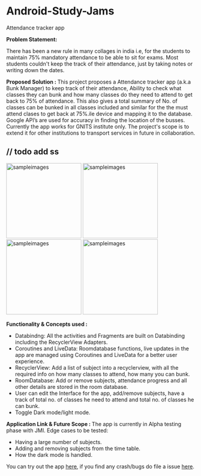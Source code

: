 # Android-Study-Jams

Attendance tracker app

<b> Problem Statement: </b>

There has been a new rule in many collages in india i.e, for the students to maintain 75% mandatory attendance to be able to sit for exams. Most students couldn't keep the track of their attendance, just by taking notes or writing down the dates.

<b> Proposed Solution : </b>
This project proposes a Attendance tracker app (a.k.a Bunk Manager) to keep track of their attendance, Ability to check what classes they can bunk and how many classes do they need to attend to get back to 75% of attendance. This also gives a total summary of No. of classes can be bunked in all classes included and similar for the the must attend clases to get back at 75%.ile device and mapping it to the database. Google API’s are used for accuracy in finding the location of the busses. Currently the app works for GNITS institute only. The project's scope is to extend it for other institutions to transport services in future in collaboration.

## // todo add ss
<img width="200" alt="sampleimages" src="https://user-images.githubusercontent.com/54740946/148618556-e44ec3da-05de-4a7f-9264-24c7e1384560.png">    <img width="200" alt="sampleimages" src="https://user-images.githubusercontent.com/54740946/148618638-6288b08b-cce8-4ad8-9b04-aa26655d22d5.png">      <img width="200" alt="sampleimages" src="https://user-images.githubusercontent.com/54740946/148618662-c23c753c-aeca-4a35-9fba-a9bb19c76284.png">      <img width="200" alt="sampleimages" src="https://user-images.githubusercontent.com/54740946/148618700-2a7e0894-494e-42d5-b783-c954bdc889fb.png">



<b> Functionality & Concepts used : </b>
- Databindng: All the activities and Fragments are built on Databinding including the RecyclerView Adapters.
- Coroutines and LiveData: Roomdatabase functions, live updates in the app are managed using Coroutines and LiveData for a better user experience.
- RecyclerView: Add a list of subject into a recyclerview, with all the required info on how many classes to attend, how many you can bunk.
- RoomDatabase: Add or remove subjects, attendance progress and all other details are stored in the room database. 
- User can edit the Interface for the app, add/remove subjects, have a track of total no. of classes he need to attend and total no. of classes he can bunk.
- Toggle Dark mode/light mode.

<b> Application Link & Future Scope : </b>
The app is currently in Alpha testing phase with JMI. 
Edge cases to be tested:
- Having a large number of subjects.
- Adding and removing subjects from the time table.
- How the dark mode is handled.

You can try out the app [here](https://github.com/jamiaGDSC/Attendance-Manager/blob/dev/app-debug.apk), if you find any crash/bugs do file a issue [here](https://github.com/jamiaGDSC/Attendance-Manager/issues).
